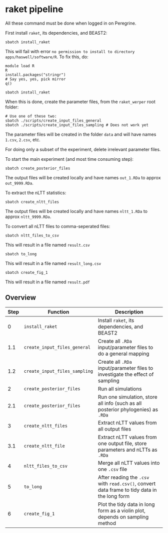 # raket pipeline

All these command must be done when logged in on Peregrine.

First install `raket`, its dependencies, and BEAST2:

```
sbatch install_raket
```

This will fail with error `no permission to install to directory apps/haswell/software/R`.
To fix this, do:

```
module load R
R
install.packages("stringr")
# Say yes, yes, pick mirror
q()
```

```
sbatch install_raket
```

When this is done, create the parameter files, 
from the `raket_werper` root folder:

```
# Use one of these two:
sbatch ./scripts/create_input_files_general
sbatch ./scripts/create_input_files_sampling # Does not work yet
```

The parameter files will be created in the folder `data`
and will have names `1.csv`, `2.csv`, etc.

For doing only a subset of the experiment, delete irrelevant parameter files.

To start the main experiment (and most time consuming step):

```
sbatch create_posterior_files
```

The output files will be created locally and have names `out_1.RDa` to approx `out_9999.RDa`.

To extract the nLTT statistics:

```
sbatch create_nltt_files
```

The output files will be created locally and have names `nltt_1.RDa` to approx `nltt_9999.RDa`.

To convert all nLTT files to comma-seperated files:

```
sbatch nltt_files_to_csv
```

This will result in a file named `result.csv`

```
sbatch to_long
```

This will result in a file named `result_long.csv`

```
sbatch create_fig_1
```

This will result in a file named `result.pdf`

## Overview

Step|Function|Description
---|---|---
0|`install_raket`|Install `raket`, its dependencies, and BEAST2
1.1|`create_input_files_general`|Create all `.RDa` input/parameter files to do a general mapping
1.2|`create_input_files_sampling`|Create all `.RDa` input/parameter files to investigate the effect of sampling
2|`create_posterior_files`|Run all simulations
2.1|`create_posterior_files`|Run one simulation, store all info (such as all posterior phylogenies) as `.RDa`
3|`create_nltt_files`|Extract nLTT values from all output files
3.1|`create_nltt_file`|Extract nLTT values from one output file, store parameters and nLTTs as `.RDa`
4|`nltt_files_to_csv`|Merge all nLTT values into one `.csv` file
5|`to_long`|After reading the `.csv` with `read.csv()`, convert data frame to tidy data in the long form
6|`create_fig_1`|Plot the tidy data in long form as a violin plot, depends on sampling method


